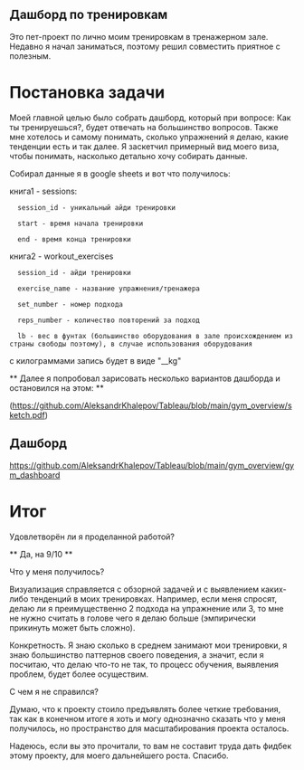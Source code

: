 ## Дашборд по тренировкам
Это пет-проект по лично моим тренировкам в тренажерном зале. Недавно я начал заниматься, поэтому решил совместить приятное с полезным.

# Постановка задачи
Моей главной целью было собрать дашборд, который при вопросе: Как ты тренируешься?, будет отвечать на большинство вопросов. 
Также мне хотелось и самому понимать, сколько упражнений я делаю, какие тенденции есть и так далее.
Я заскетчил примерный вид моего виза, чтобы понимать, насколько детально хочу собирать данные.

Собирал данные я в google sheets и вот что получилось:

  книга1 - sessions:
  
      session_id - уникальный айди тренировки
      
      start - время начала тренировки
      
      end - время конца тренировки
      
  книга2 - workout_exercises
  
      session_id - айди тренировки
      
      exercise_name - название упражнения/тренажера
      
      set_number - номер подхода
      
      reps_number - количество повторений за подход
      
      lb - вес в фунтах (большинство оборудования в зале происхождением из страны свободы поэтому), в случае использования оборудования
с килограммами запись будет в виде "__kg"

** Далее я попробовал зарисовать несколько вариантов дашборда и остановился на этом: **

(https://github.com/AleksandrKhalepov/Tableau/blob/main/gym_overview/sketch.pdf)

## Дашборд
https://github.com/AleksandrKhalepov/Tableau/blob/main/gym_overview/gym_dashboard

# Итог
Удовлетворён ли я проделанной работой?

** Да, на 9/10 **

Что у меня получилось?

Визуализация справляется с обзорной задачей и с выявлением каких-либо тенденций в моих тренировках. 
Например, если меня спросят, делаю ли я преимущественно 2 подхода на упражнение или 3, то мне не нужно считать в голове чего я делаю больше (эмпирически прикинуть может быть сложно).

Конкретность. Я знаю сколько в среднем занимают мои тренировки, я знаю большинство паттернов своего поведения, а значит, если я посчитаю, что делаю что-то не так, то процесс обучения, выявления проблем, будет более осуществим.

С чем я не справился?

Думаю, что к проекту стоило предъявлять более четкие требования, так как в конечном итоге я хоть и могу однозначно сказать что у меня получилось, но пространство для масштабирования проекта осталось.

Надеюсь, если вы это прочитали, то вам не составит труда дать фидбек этому проекту, для моего дальнейшего роста. Спасибо.
